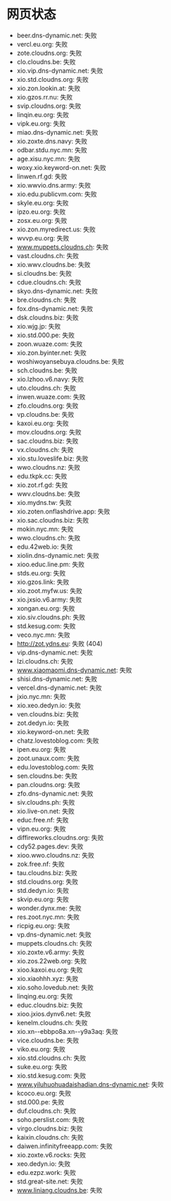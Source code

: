 # 网页状态
- beer.dns-dynamic.net: 失败
- vercl.eu.org: 失败
- zote.cloudns.org: 失败
- clo.cloudns.be: 失败
- xio.vip.dns-dynamic.net: 失败
- xio.std.cloudns.org: 失败
- xio.zon.lookin.at: 失败
- xio.gzos.rr.nu: 失败
- svip.cloudns.org: 失败
- linqin.eu.org: 失败
- vipk.eu.org: 失败
- miao.dns-dynamic.net: 失败
- xio.zoxte.dns.navy: 失败
- odbar.stdu.nyc.mn: 失败
- age.xisu.nyc.mn: 失败
- woxy.xio.keyword-on.net: 失败
- linwen.rf.gd: 失败
- xio.wwvio.dns.army: 失败
- xio.edu.publicvm.com: 失败
- skyle.eu.org: 失败
- ipzo.eu.org: 失败
- zosx.eu.org: 失败
- xio.zon.myredirect.us: 失败
- wvvp.eu.org: 失败
- www.muppets.cloudns.ch: 失败
- vast.cloudns.ch: 失败
- xio.wwv.cloudns.be: 失败
- si.cloudns.be: 失败
- cdue.cloudns.ch: 失败
- skyo.dns-dynamic.net: 失败
- bre.cloudns.ch: 失败
- fox.dns-dynamic.net: 失败
- dsk.cloudns.biz: 失败
- xio.wjg.jp: 失败
- xio.std.000.pe: 失败
- zoon.wuaze.com: 失败
- xio.zon.byinter.net: 失败
- woshiwoyansebuya.cloudns.be: 失败
- sch.cloudns.be: 失败
- xio.lzhoo.v6.navy: 失败
- uto.cloudns.ch: 失败
- inwen.wuaze.com: 失败
- zfo.cloudns.org: 失败
- vp.cloudns.be: 失败
- kaxoi.eu.org: 失败
- mov.cloudns.org: 失败
- sac.cloudns.biz: 失败
- vx.cloudns.ch: 失败
- xio.stu.loveslife.biz: 失败
- wwo.cloudns.nz: 失败
- edu.tkpk.cc: 失败
- xio.zot.rf.gd: 失败
- wwv.cloudns.be: 失败
- xio.mydns.tw: 失败
- xio.zoten.onflashdrive.app: 失败
- xio.sac.cloudns.biz: 失败
- mokin.nyc.mn: 失败
- wwo.cloudns.ch: 失败
- edu.42web.io: 失败
- xiolin.dns-dynamic.net: 失败
- xioo.educ.line.pm: 失败
- stds.eu.org: 失败
- xio.gzos.link: 失败
- xio.zoot.myfw.us: 失败
- xio.jxsio.v6.army: 失败
- xongan.eu.org: 失败
- xio.siv.cloudns.ph: 失败
- std.kesug.com: 失败
- veco.nyc.mn: 失败
- http://zot.ydns.eu: 失败 (404)
- vip.dns-dynamic.net: 失败
- lzi.cloudns.ch: 失败
- www.xiaomaomi.dns-dynamic.net: 失败
- shisi.dns-dynamic.net: 失败
- vercel.dns-dynamic.net: 失败
- jxio.nyc.mn: 失败
- xio.xeo.dedyn.io: 失败
- ven.cloudns.biz: 失败
- zot.dedyn.io: 失败
- xio.keyword-on.net: 失败
- chatz.lovestoblog.com: 失败
- ipen.eu.org: 失败
- zoot.unaux.com: 失败
- edu.lovestoblog.com: 失败
- sen.cloudns.be: 失败
- pan.cloudns.org: 失败
- zfo.dns-dynamic.net: 失败
- siv.cloudns.ph: 失败
- xio.live-on.net: 失败
- educ.free.nf: 失败
- vipn.eu.org: 失败
- diffireworks.cloudns.org: 失败
- cdy52.pages.dev: 失败
- xioo.wwo.cloudns.nz: 失败
- zok.free.nf: 失败
- tau.cloudns.biz: 失败
- std.cloudns.org: 失败
- std.dedyn.io: 失败
- skvip.eu.org: 失败
- wonder.dynx.me: 失败
- res.zoot.nyc.mn: 失败
- ricpig.eu.org: 失败
- vp.dns-dynamic.net: 失败
- muppets.cloudns.ch: 失败
- xio.zoxte.v6.army: 失败
- xio.zos.22web.org: 失败
- xioo.kaxoi.eu.org: 失败
- xio.xiaohhh.xyz: 失败
- xio.soho.lovedub.net: 失败
- linqing.eu.org: 失败
- educ.cloudns.biz: 失败
- xioo.jxios.dynv6.net: 失败
- kenelm.cloudns.ch: 失败
- xio.xn--ebbpo8a.xn--y9a3aq: 失败
- vice.cloudns.be: 失败
- viko.eu.org: 失败
- xio.std.cloudns.ch: 失败
- suke.eu.org: 失败
- xio.std.kesug.com: 失败
- www.yiluhuohuadaishadian.dns-dynamic.net: 失败
- kcoco.eu.org: 失败
- std.000.pe: 失败
- duf.cloudns.ch: 失败
- soho.perslist.com: 失败
- virgo.cloudns.biz: 失败
- kaixin.cloudns.ch: 失败
- daiwen.infinityfreeapp.com: 失败
- xio.zoxte.v6.rocks: 失败
- xeo.dedyn.io: 失败
- edu.ezpz.work: 失败
- std.great-site.net: 失败
- www.liniang.cloudns.be: 失败
